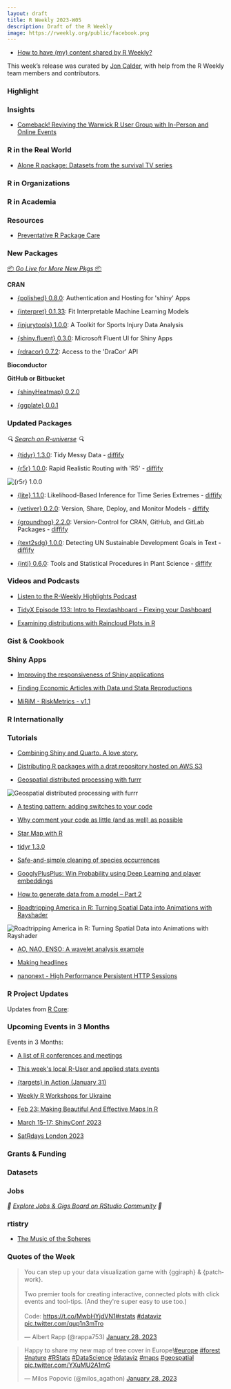 ```yaml
---
layout: draft
title: R Weekly 2023-W05
description: Draft of the R Weekly
image: https://rweekly.org/public/facebook.png
---
```


+ [How to have (my) content shared by R Weekly?](https://github.com/rweekly/rweekly.org#how-to-have-my-content-shared-by-r-weekly)

This week’s release was curated by [Jon Calder](https://twitter.com/jonmcalder), with help from the R Weekly team members and contributors.

###  Highlight



### Insights

+ [Comeback! Reviving the Warwick R User Group with In-Person and Online Events](https://www.r-consortium.org/blog/2023/01/25/comeback-reviving-the-warwick-r-user-group-with-in-person-and-online-events)

### R in the Real World

+ [Alone R package: Datasets from the survival TV series](http://gradientdescending.com/alone-r-package-datasets-from-the-survival-tv-series/)


###  R in Organizations



###  R in Academia



###  Resources

+ [Preventative R Package Care](https://indrajeetpatil.github.io/preventive-r-package-care/)

###  New Packages

<p class="added-hostname"><a href="https://rweekly.org/live" target="_blank" class="externalLink">📦 <i>Go Live for More New Pkgs</i> 📦</a></p>


**CRAN**

+ [{polished} 0.8.0](https://cran.r-project.org/package=polished): Authentication and Hosting for 'shiny' Apps

+ [{interpret} 0.1.33](https://cran.r-project.org/package=interpret): Fit Interpretable Machine Learning Models

+ [{injurytools} 1.0.0](https://cran.r-project.org/package=injurytools): A Toolkit for Sports Injury Data Analysis

+ [{shiny.fluent} 0.3.0](https://cran.r-project.org/package=shiny.fluent): Microsoft Fluent UI for Shiny Apps

+ [{rdracor} 0.7.2](https://cran.r-project.org/package=rdracor): Access to the 'DraCor' API

**Bioconductor**



**GitHub or Bitbucket**

+ [{shinyHeatmap} 0.2.0](https://github.com/RinteRface/shinyHeatmap)

+ [{ggplate} 0.0.1](https://github.com/jpquast/ggplate/)

### Updated Packages

<i>🔍 [Search on R-universe](https://r-universe.dev/search/) 🔍</i>

+ [{tidyr} 1.3.0](https://cran.r-project.org/package=tidyr): Tidy Messy Data - [diffify](https://diffify.com/R/tidyr)

+ [{r5r} 1.0.0](https://cran.r-project.org/package=r5r): Rapid Realistic Routing with 'R5' - [diffify](https://diffify.com/R/r5r)

![{r5r} 1.0.0](https://raw.githubusercontent.com/rweekly/image/master/2023/W05/r5r-accessibility.png)

+ [{lite} 1.1.0](https://cran.r-project.org/package=lite): Likelihood-Based Inference for Time Series Extremes - [diffify](https://diffify.com/R/lite)

+ [{vetiver} 0.2.0](https://cran.r-project.org/package=vetiver): Version, Share, Deploy, and Monitor Models - [diffify](https://diffify.com/R/vetiver)

+ [{groundhog} 2.2.0](https://cran.r-project.org/package=groundhog): Version-Control for CRAN, GitHub, and GitLab Packages - [diffify](https://diffify.com/R/groundhog)

+ [{text2sdg} 1.0.0](https://cran.r-project.org/package=text2sdg): Detecting UN Sustainable Development Goals in Text - [diffify](https://diffify.com/R/text2sdg)

+ [{inti} 0.6.0](https://cran.r-project.org/package=inti): Tools and Statistical Procedures in Plant Science - [diffify](https://diffify.com/R/inti)

###  Videos and Podcasts

* [Listen to the R-Weekly Highlights Podcast](https://rweekly.fireside.fm/)

+ [TidyX Episode 133: Intro to Flexdashboard - Flexing your Dashboard](https://www.youtube.com/watch?v=NwNztdduGYk)

+ [Examining distributions with Raincloud Plots in R](https://www.youtube.com/watch?v=dInMXjZC2aw)

### Gist & Cookbook



### Shiny Apps

+ [Improving the responsiveness of Shiny applications](https://www.jumpingrivers.com/blog/improving-responsiveness-shiny-applications/)

+ [Finding Economic Articles with Data und Stata Reproductions](http://skranz.github.io//r/2023/01/23/FindingEconomicArticles5.html)

+ [MiRiM - RiskMetrics - v1.1](https://mirai-solutions.ch/news/2023/01/18/MiRiM-V1.1/)

### R Internationally



###  Tutorials

+ [Combining Shiny and Quarto. A love story.](https://rappa.shinyapps.io/shiny_quarto/)

+ [Distributing R packages with a drat repository hosted on AWS S3](https://tomsing1.github.io/blog/posts/drat/)

+ [Geospatial distributed processing with furrr](https://posit.co/blog/geospatial-distributed-processing-with-furrr/)

![Geospatial distributed processing with furrr](https://raw.githubusercontent.com/rweekly/image/master/2023/W05/geospatial_distributed_processing.jpeg)

+ [A testing pattern: adding switches to your code](https://blog.r-hub.io/2023/01/23/code-switch-escape-hatch-test/)

+ [Why comment your code as little (and as well) as possible](https://blog.r-hub.io/2023/01/26/code-comments-self-explaining-code/)

+ [Star Map with R](https://dieghernan.github.io/202301_star-map-R/)

+ [tidyr 1.3.0](https://www.tidyverse.org/blog/2023/01/tidyr-1-3-0/)

+ [Safe-and-simple cleaning of species occurrences](https://modtools.wordpress.com/2023/01/25/safe-and-simple-cleaning-of-species-occurrences/)

+ [GooglyPlusPlus: Win Probability using Deep Learning and player embeddings](https://gigadom.in/2023/01/28/googlyplusplus-win-probability-using-deep-learning-and-player-embeddings/)

+ [How to generate data from a model – Part 2](https://r-posts.com/how-to-generate-data-from-a-model-part-2/)

+ [Roadtripping America in R: Turning Spatial Data into Animations with Rayshader](https://www.tylermw.com/roadtripping-america-in-r-turning-spatial-data-into-animations-with-rayshader/)

![Roadtripping America in R: Turning Spatial Data into Animations with Rayshader](https://raw.githubusercontent.com/rweekly/image/master/2023/W05/roadtripping_america.png)

+ [AO, NAO, ENSO: A wavelet analysis example](https://blogs.rstudio.com/tensorflow/posts/2023-01-19-torchwavelets)

+ [Making headlines](https://johnmackintosh.net/blog/2023-01-26-headlines/)

+ [nanonext - High Performance Persistent HTTP Sessions](https://shikokuchuo.net/posts/20-ncurl-sessions)

<!--<div class="post-more-begin></div><div class="post-more-end"></div>-->

###  R Project Updates

Updates from [R Core](http://developer.r-project.org/blosxom.cgi/R-devel/NEWS):


###  Upcoming Events in 3 Months

Events in 3 Months:


+ [A list of R conferences and meetings](https://jumpingrivers.github.io/meetingsR/events.html)

+ [This week's local R-User and applied stats events](https://community.rstudio.com/c/irl)

+ [{targets} in Action (January 31)](https://ropensci.org/commcalls/jan2023-targets/)

+ [Weekly R Workshops for Ukraine](https://sites.google.com/view/dariia-mykhailyshyna/main/r-workshops-for-ukraine)

+ [Feb 23: Making Beautiful And Effective Maps In R](https://www.prstatistics.com/course/making-beautiful-and-effective-maps-in-r-mapr04/)

+ [March 15-17: ShinyConf 2023](https://shinyconf.appsilon.com/registration/?utm_medium=social&utm_source=twitter&utm_campaign=register-sm)

+ [SatRdays London 2023](https://www.jumpingrivers.com/blog/satrdays-london/)

### Grants & Funding


### Datasets


### Jobs

<i>💼 [Explore Jobs & Gigs Board on RStudio Community](https://community.rstudio.com/c/jobs/) 💼</i>

###  rtistry

+ [The Music of the Spheres](https://fronkonstin.com/2023/01/20/the-music-of-the-spheres/?utm_source=rss&utm_medium=rss&utm_campaign=the-music-of-the-spheres)

###  Quotes of the Week

<blockquote class="twitter-tweet"><p lang="en" dir="ltr">You can step up your data visualization game with {ggiraph} &amp; {patchwork}.<br><br>Two premier tools for creating interactive, connected plots with click events and tool-tips. (And they&#39;re super easy to use too.)<br><br>Code: <a href="https://t.co/MwbHYjdVN1">https://t.co/MwbHYjdVN1</a><a href="https://twitter.com/hashtag/rstats?src=hash&amp;ref_src=twsrc%5Etfw">#rstats</a> <a href="https://twitter.com/hashtag/dataviz?src=hash&amp;ref_src=twsrc%5Etfw">#dataviz</a> <a href="https://t.co/qup1n3mTro">pic.twitter.com/qup1n3mTro</a></p>&mdash; Albert Rapp (@rappa753) <a href="https://twitter.com/rappa753/status/1619364792669700097?ref_src=twsrc%5Etfw">January 28, 2023</a></blockquote> <script async src="https://platform.twitter.com/widgets.js" charset="utf-8"></script>

<blockquote class="twitter-tweet"><p lang="en" dir="ltr">Happy to share my new map of tree cover in Europe!<a href="https://twitter.com/hashtag/europe?src=hash&amp;ref_src=twsrc%5Etfw">#europe</a> <a href="https://twitter.com/hashtag/forest?src=hash&amp;ref_src=twsrc%5Etfw">#forest</a> <a href="https://twitter.com/hashtag/nature?src=hash&amp;ref_src=twsrc%5Etfw">#nature</a> <a href="https://twitter.com/hashtag/RStats?src=hash&amp;ref_src=twsrc%5Etfw">#RStats</a> <a href="https://twitter.com/hashtag/DataScience?src=hash&amp;ref_src=twsrc%5Etfw">#DataScience</a> <a href="https://twitter.com/hashtag/dataviz?src=hash&amp;ref_src=twsrc%5Etfw">#dataviz</a> <a href="https://twitter.com/hashtag/maps?src=hash&amp;ref_src=twsrc%5Etfw">#maps</a> <a href="https://twitter.com/hashtag/geospatial?src=hash&amp;ref_src=twsrc%5Etfw">#geospatial</a> <a href="https://t.co/YXuMU2A1mG">pic.twitter.com/YXuMU2A1mG</a></p>&mdash; Milos Popovic (@milos_agathon) <a href="https://twitter.com/milos_agathon/status/1619440254112649216?ref_src=twsrc%5Etfw">January 28, 2023</a></blockquote> <script async src="https://platform.twitter.com/widgets.js" charset="utf-8"></script>
